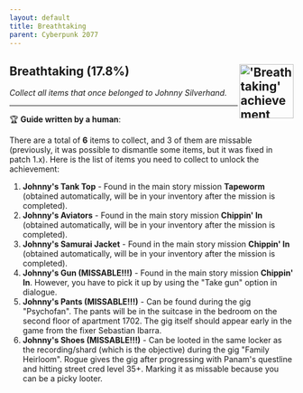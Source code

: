 ```yaml
---
layout: default
title: Breathtaking
parent: Cyberpunk 2077
---
```


## Breathtaking (17.8%) <img align="right" src="https://cdn.cloudflare.steamstatic.com/steamcommunity/public/images/apps/1091500/27664ed21cfe3db65108a6ed1b25e383a6aafdb8.jpg" alt="'Breathtaking' achievement icon" width="96" height="96">

_Collect all items that once belonged to Johnny Silverhand._

---

:trophy: **Guide written by a human**:

There are a total of **6** items to collect, and 3 of them are missable (previously, it was possible to dismantle some items, but it was fixed in patch 1.x). Here is the list of items you need to collect to unlock the achievement:

1. **Johnny's Tank Top** - Found in the main story mission **Tapeworm** (obtained automatically, will be in your inventory after the mission is completed).
2. **Johnny's Aviators** - Found in the main story mission **Chippin' In** (obtained automatically, will be in your inventory after the mission is completed).
3. **Johnny's Samurai Jacket** - Found in the main story mission **Chippin' In** (obtained automatically, will be in your inventory after the mission is completed).
4. **Johnny's Gun (MISSABLE!!!)** - Found in the main story mission **Chippin' In**. However, you have to pick it up by using the "Take gun" option in dialogue.
5. **Johnny's Pants (MISSABLE!!!)** - Can be found during the gig "Psychofan". The pants will be in the suitcase in the bedroom on the second floor of apartment 1702. The gig itself should appear early in the game from the fixer Sebastian Ibarra.
6. **Johnny's Shoes (MISSABLE!!!)** - Can be looted in the same locker as the recording/shard (which is the objective) during the gig "Family Heirloom". Rogue gives the gig after progressing with Panam's questline and hitting street cred level 35+. Marking it as missable because you can be a picky looter.

